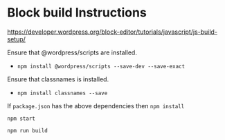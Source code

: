 # Block build Instructions

https://developer.wordpress.org/block-editor/tutorials/javascript/js-build-setup/

Ensure that @wordpress/scripts are installed.
* `npm install @wordpress/scripts --save-dev --save-exact`

Ensure that classnames is installed.
* `npm install classnames --save`

If `package.json` has the above dependencies then `npm install`

`npm start`

`npm run build`
